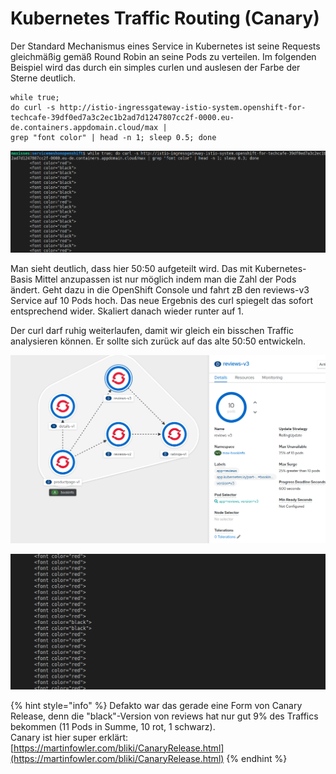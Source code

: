 # Kubernetes Traffic Routing \(Canary\)

Der Standard Mechanismus eines Service in Kubernetes ist seine Requests gleichmäßig gemäß Round Robin an seine Pods zu verteilen. Im folgenden Beispiel wird das durch ein simples curlen und auslesen der Farbe der Sterne deutlich. 

```text
while true;
do curl -s http://istio-ingressgateway-istio-system.openshift-for-techcafe-39df0ed7a3c2ec1b2ad7d1247807cc2f-0000.eu-de.containers.appdomain.cloud/max |
grep "font color" | head -n 1; sleep 0.5; done
```

![](../../../.gitbook/assets/image%20%2896%29.png)

Man sieht deutlich, dass hier 50:50 aufgeteilt wird. Das mit Kubernetes-Basis Mittel anzupassen ist nur möglich indem man die Zahl der Pods ändert. Geht dazu in die OpenShift Console und fahrt zB den reviews-v3 Service auf 10 Pods hoch. Das neue Ergebnis des curl spiegelt das sofort entsprechend wider. Skaliert danach wieder runter auf 1.

Der curl darf ruhig weiterlaufen, damit wir gleich ein bisschen Traffic analysieren können. Er sollte sich zurück auf das alte 50:50 entwickeln.

![](../../../.gitbook/assets/image%20%28113%29.png)

![](../../../.gitbook/assets/image%20%28111%29.png)

{% hint style="info" %}
Defakto war das gerade eine Form von Canary Release, denn die "black"-Version von reviews hat nur gut 9% des Traffics bekommen \(11 Pods in Summe, 10 rot, 1 schwarz\).  
Canary ist hier super erklärt: [https://martinfowler.com/bliki/CanaryRelease.html](https://martinfowler.com/bliki/CanaryRelease.html)
{% endhint %}


